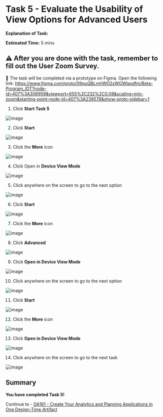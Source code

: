 # Task 5 - Evaluate the Usability of View Options for Advanced Users

**Explanation of Task:** 

**Estimated Time:** 5 mins

⚠️ After you are done with the task, remember to fill out the User Zoom Survey.
----------------------------------------------------------------------------------------------------------------------------------------

🚩 The task will be completed via a prototype on Figma. Open the following link: https://www.figma.com/proto/09quQBLmHW02xWGWlaxdfm/Beta-Program_IDT?node-id=407%3A306959&viewport=655%2C232%2C0.08&scaling=min-zoom&starting-point-node-id=407%3A238578&show-proto-sidebar=1

1. Click **Start Task 5**

![image](https://user-images.githubusercontent.com/112718519/198712101-b83e116b-926e-47d5-ba2e-cbc91bd6f40b.png)

2. Click **Start**

![image](https://user-images.githubusercontent.com/112718519/198712119-1d35561f-91a9-403a-9a8b-825db341824b.png)

3. Click the **More** icon

![image](https://user-images.githubusercontent.com/112718519/198712138-df38b38e-05ba-4aec-8830-0566e2bc3edc.png)

4. Click Open in **Device View Mode**

![image](https://user-images.githubusercontent.com/112718519/198711921-14f29b99-3bdd-4397-acea-6818626530c3.png)

5. Click anywhere on the screen to go to the next option

![image](https://user-images.githubusercontent.com/112718519/198712160-03c5dfdf-7577-4402-8f3a-b26c175ec9da.png)

6. Click **Start**

![image](https://user-images.githubusercontent.com/112718519/198712183-60957ea0-4e56-4409-bff2-e17857f882ef.png)

7. Click the **More** icon 

![image](https://user-images.githubusercontent.com/112718519/198712209-63bce995-64a2-462c-bbf2-4032bfcfa09e.png)

8. Click **Advanced**

![image](https://user-images.githubusercontent.com/112718519/198712068-3e82f40d-32c0-4115-b29d-cef0dc5c5bac.png)

9. Click **Open in Device View Mode**

![image](https://user-images.githubusercontent.com/112718519/198712251-b24b64f4-d269-4308-ab5a-824dd855a01f.png)

10. Click anywhere on the screen to go to the next option

![image](https://user-images.githubusercontent.com/112718519/198712317-36121918-d28e-4a8d-97ff-4f02f9a312fa.png)

11. Click **Start**

![image](https://user-images.githubusercontent.com/112718519/198712369-bbfdb3b8-689d-4269-9635-285fdfa42bfe.png)

12. Click the **More** icon 

![image](https://user-images.githubusercontent.com/112718519/198712412-96f25dc0-88e6-4a7b-a2a5-7cddddff484e.png)

13. Click **Open in Device View Mode**

![image](https://user-images.githubusercontent.com/112718519/198712477-fc18374f-f57d-4c0f-92f8-8f11f2a061c0.png)

14. Click anywhere on the screen to go to the next task

![image](https://user-images.githubusercontent.com/112718519/198712526-828d1498-6480-4714-b72e-6334fe5d57f6.png)


## Summary

**You have completed Task 5!**

Continue to - [DA161 - Create Your Analytics and Planning Applications in One Design-Time Artifact](https://github.com/SAP-samples/teched2022-DA161/blob/main/README.md)
